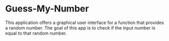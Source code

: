# Guess-My-Number
This application offers a graphical user interface for a function that provides a random number. The goal of this app is to check if the input number is equal to that random number.
